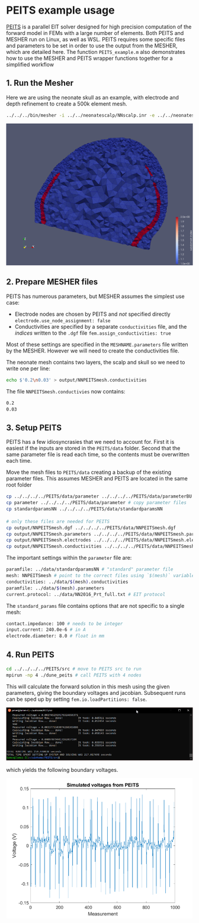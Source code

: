 # PEITS example usage

[PEITS](https://github.com/EIT-team/PEITS) is a parallel EIT solver designed for high precision computation of the forward model in FEMs with a large number of elements. Both PEITS and MESHER run on Linux, as well as WSL. PEITS requires some specific files and parameters to be set in order to use the output from the MESHER, which are detailed here. The function `PEITS_example.m` also demonstrates how to use the MESHER and PEITS wrapper functions together for a simplified workflow

## 1. Run the Mesher

Here we are using the neonate skull as an example, with electrode and depth refinement to create a 500k element mesh.

```bash
../../../bin/mesher -i ../../neonatescalp/NNscalp.inr -e ../../neonatescalp/NNscalp_elecINRpos.txt -p NNPEITS_param.txt -d output/ -o NNPEITSmesh
```

![PEITS Mesh](figures/NN_PEITS_Mesh.png)

## 2. Prepare MESHER files

PEITS has numerous parameters, but MESHER assumes the simplest use case:

- Electrode nodes are chosen by PEITS and *not* specified directly `electrode.use_node_assignment: false`
- Conductivities are specified by a separate `conductivities` file, and the *indices* written to the `.dgf` file `fem.assign_conductivities: true`

Most of these settings are specified in the `MESHNAME.parameters` file written by the MESHER. However we will need to create the conductivities file.

The neonate mesh contains two layers, the scalp and skull so we need to write one per line:

```bash
echo $'0.2\n0.03' > output/NNPEITSmesh.conductivities  
```

The file `NNPEITSmesh.conductivies` now contains:

```bash
0.2
0.03
```

## 3. Setup PEITS

PEITS has a few idiosyncrasies that we need to account for. First it is easiest if the inputs are stored in the `PEITS/data` folder. Second that the same parameter file is read each time, so the contents must be overwritten each time.

Move the mesh files to `PEITS/data` creating a backup of the existing parameter files. This assumes MESHER and PEITS are located in the same root folder

```bash
cp ../../../../PEITS/data/parameter ../../../../PEITS/data/parameterBU #Backup parameterfile
cp parameter ../../../../PEITS/data/parameter # copy parameter files
cp standardparamsNN ../../../../PEITS/data/standardparamsNN

# only these files are needed for PEITS
cp output/NNPEITSmesh.dgf ../../../../PEITS/data/NNPEITSmesh.dgf
cp output/NNPEITSmesh.parameters ../../../../PEITS/data/NNPEITSmesh.parameters
cp output/NNPEITSmesh.electrodes ../../../../PEITS/data/NNPEITSmesh.electrodes
cp output/NNPEITSmesh.conductivities ../../../../PEITS/data/NNPEITSmesh.conductivities
```

The important settings within the `parameter` file are:

```bash
paramfile: ../data/standardparamsNN # "standard" parameter file
mesh: NNPEITSmesh # point to the correct files using `$(mesh)` variable
conductivities: ../data/$(mesh).conductivities
paramfile: ../data/$(mesh).parameters
current.protocol: ../data/NN2016_Prt_full.txt # EIT protocol
```

The `standard_params` file contains options that are not specific to a single mesh:

```bash
contact.impedance: 100 # needs to be integer
input.current: 240.0e-6 # in A
electrode.diameter: 8.0 # float in mm
```

## 4. Run PEITS

```bash
cd ../../../../PEITS/src # move to PEITS src to run
mpirun -np 4 ./dune_peits # call PEITS with 4 nodes
```

This will calculate the forward solution in this mesh using the given parameters, giving the boundary voltages and jacobian. Subsequent runs can be sped up by setting `fem.io.loadPartitions: false`.

![PEITS Bash output](figures/PEITS_Bash.png)

which yields the following boundary voltages.

![PEITS Simulated voltages](figures/PEITS_Volts.png)
